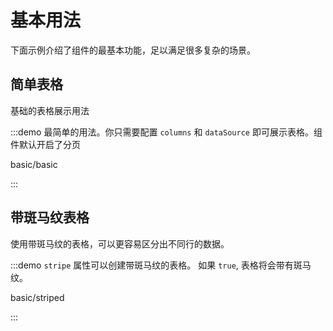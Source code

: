 # 基本用法

下面示例介绍了组件的最基本功能，足以满足很多复杂的场景。

## 简单表格

基础的表格展示用法

:::demo 最简单的用法。你只需要配置 `columns` 和 `dataSource` 即可展示表格。组件默认开启了分页

basic/basic

:::

## 带斑马纹表格

使用带斑马纹的表格，可以更容易区分出不同行的数据。

:::demo `stripe` 属性可以创建带斑马纹的表格。 如果 `true`, 表格将会带有斑马纹。

basic/striped

:::
